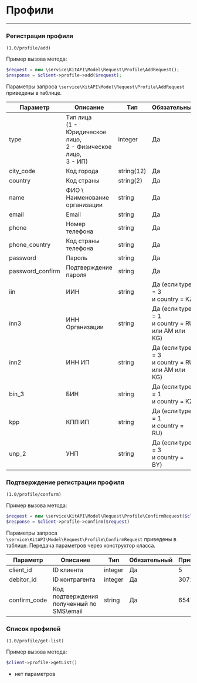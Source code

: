 # Профили
***

### Регистрация профиля
`(1.0/profile/add)`

Пример вызова метода:
```php
$request = new \service\KitAPI\Model\Request\Profile\AddRequest();
$response = $client->profile->add($request);
```
Параметры запроса `\service\KitAPI\Model\Request\Profile\AddRequest` приведены в таблице.

| Параметр         | Описание                                                                    | Тип        | Обязательный                                              | Пример           |
|------------------|-----------------------------------------------------------------------------|------------|-----------------------------------------------------------|------------------|
| type             | Тип лица <br/>(1 - Юридическое лицо,<br/> 2 - Физическое лицо,<br/> 3 - ИП) | integer    | Да                                                        | 2                |
| city_code        | Код города                                                                  | string(12) | Да                                                        | 660000100000     |
| country          | Код страны                                                                  | string(2)  | Да                                                        | RU               |
| name             | ФИО \ Наименование организации                                              | string     | Да                                                        | ООО "Пример"     |
| email            | Email                                                                       | string     | Да                                                        | test@example.com |
| phone            | Номер телефона                                                              | string     | Да                                                        | 9509080000       |
| phone_country    | Код страны телефона                                                         | string     | Да                                                        | RU               |
| password         | Пароль                                                                      | string     | Да                                                        | qwerty1234       |
| password_confirm | Подтверждение пароля                                                        | string     | Да                                                        | qwerty1234       |
| iin              | ИИН                                                                         | string     | Да (если type = 3 <br/>и country = KZ)                    | 123456789012     |
| inn3             | ИНН Организации                                                             | string     | Да (если type = 1 <br/>и country = RU <br/>или AM или KG) | 123456789012     |
| inn2             | ИНН ИП                                                                      | string     | Да (если type = 3 <br/>и country = RU <br/>или AM или KG) | 1234567890       |
| bin_3            | БИН                                                                         | string     | Да (если type = 1 <br/>и country = KZ)                    | 123456789012     |
| kpp              | КПП ИП                                                                      | string     | Да (если type = 1 <br/>и country = RU)                    | 1234567890       |
| unp_2            | УНП                                                                         | string     | Да (если type = 3 <br/>и country = BY)                    | 123456789        |

### Подтверждение регистрации профиля
`(1.0/profile/confurm)`

Пример вызова метода:
```php
$request = new \service\KitAPI\Model\Request\Profile\ConfirmRequest($client_id, $debitor_id, $confirm_code);
$response = $client->profile->confirm($request)
```
Параметры запроса `\service\KitAPI\Model\Request\Profile\ConfirmRequest` приведены в таблице. Передача параметров через конструктор класса.

| Параметр     | Описание                                   | Тип     | Обязательный | Пример  |
|--------------|--------------------------------------------|---------|--------------|---------|
| client_id    | ID клиента                                 | integer | Да           | 5       |
| debitor_id   | ID контрагента                             | integer | Да           | 307117  |
| confirm_code | Код подтверждения полученный по SMS\email  | string  | Да           | 654778  |

### Список профилей
`(1.0/profile/get-list)`

Пример вызова метода:
```php
$client->profile->getList()
```

* нет параметров